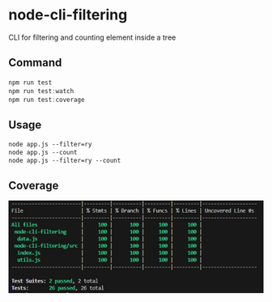 # node-cli-filtering
CLI for filtering and counting element inside a tree 

## Command
```javascript
npm run test
npm run test:watch
npm run test:coverage 
```

## Usage
```shell
node app.js --filter=ry
node app.js --count
node app.js --filter=ry --count
```

## Coverage
![coverage-100](assets/coverage.jpg)